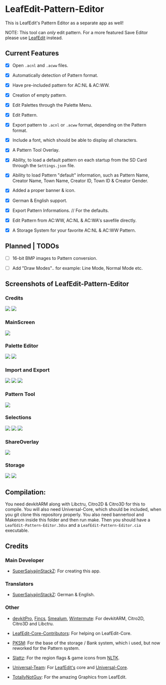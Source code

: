 # LeafEdit-Pattern-Editor
This is LeafEdit's Pattern Editor as a separate app as well!

NOTE: This tool can _only_ edit pattern. For a more featured Save Editor please use [LeafEdit](https://github.com/Universal-Team/LeafEdit) instead.


## Current Features
- [x] Open `.acnl` and `.acww` files.

- [x] Automatically detection of Pattern format.

- [x] Have pre-included pattern for AC:NL & AC:WW.

- [x] Creation of empty pattern.

- [x] Edit Palettes through the Palette Menu.

- [x] Edit Pattern.

- [x] Export pattern to `.acnl` or `.acww` format, depending on the Pattern format.

- [x] Include a font, which should be able to display all characters.

- [x] A Pattern Tool Overlay.

- [x] Ability, to load a default pattern on each startup from the SD Card through the `Settings.json` file.

- [x] Ability to load Pattern "default" information, such as Pattern Name, Creator Name, Town Name, Creator ID, Town ID & Creator Gender.

- [x] Added a proper banner & icon.

- [x] German & English support.

- [x] Export Pattern Informations. // For the defaults.

- [x] Edit Pattern from AC:WW, AC:NL & AC:WA's savefile directly.

- [x] A Storage System for your favorite AC:NL & AC:WW Pattern.

## Planned | TODOs
- [ ] 16-bit BMP images to Pattern conversion.

- [ ] Add "Draw Modes".. for example: Line Mode, Normal Mode etc.

## Screenshots of LeafEdit-Pattern-Editor
### Credits
![](https://github.com/SuperSaiyajinStackZ/LeafEdit-Pattern-Editor/blob/master/screenshots/splash.png) ![](https://github.com/SuperSaiyajinStackZ/LeafEdit-Pattern-Editor/blob/master/screenshots/credits.png)

### MainScreen
![](https://github.com/SuperSaiyajinStackZ/LeafEdit-Pattern-Editor/blob/master/screenshots/main.png)

### Palette Editor
![](https://github.com/SuperSaiyajinStackZ/LeafEdit-Pattern-Editor/blob/master/screenshots/paletteEditor.png) ![](https://github.com/SuperSaiyajinStackZ/LeafEdit-Pattern-Editor/blob/master/screenshots/colorGroup.png)

### Import and Export
![](https://github.com/SuperSaiyajinStackZ/LeafEdit-Pattern-Editor/blob/master/screenshots/export.png) ![](https://github.com/SuperSaiyajinStackZ/LeafEdit-Pattern-Editor/blob/master/screenshots/import.png) ![](https://github.com/SuperSaiyajinStackZ/LeafEdit-Pattern-Editor/blob/master/screenshots/prompt.png)

### Pattern Tool
![](https://github.com/SuperSaiyajinStackZ/LeafEdit-Pattern-Editor/blob/master/screenshots/toolMenu.png)

### Selections
![](https://github.com/SuperSaiyajinStackZ/LeafEdit-Pattern-Editor/blob/master/screenshots/gameSelect.png) ![](https://github.com/SuperSaiyajinStackZ/LeafEdit-Pattern-Editor/blob/master/screenshots/regionSelect.png) ![](https://github.com/SuperSaiyajinStackZ/LeafEdit-Pattern-Editor/blob/master/screenshots/langSelect.png)

### ShareOverlay
![](https://github.com/SuperSaiyajinStackZ/LeafEdit-Pattern-Editor/blob/master/screenshots/shareOvl.png)

### Storage
![](https://github.com/SuperSaiyajinStackZ/LeafEdit-Pattern-Editor/blob/master/screenshots/storageMain.png) ![](https://github.com/SuperSaiyajinStackZ/LeafEdit-Pattern-Editor/blob/master/screenshots/storageInfo.png)


## Compilation:
You need devkitARM along with Libctru, Citro2D & Citro3D for this to compile. You will also need Universal-Core, which should be included, when you git clone this repository properly. You also need bannertool and Makerom inside this folder and then run make. Then you should have a `LeafEdit-Pattern-Editor.3dsx` and a `LeafEdit-Pattern-Editor.cia` executable.

## Credits
### Main Developer
- [SuperSaiyajinStackZ](https://github.com/SuperSaiyajinStackZ): For creating this app.

### Translators
- [SuperSaiyajinStackZ](https://github.com/SuperSaiyajinStackZ): German & English.

### Other
- [devkitPro](https://github.com/devkitPro), [Fincs](https://github.com/fincs), [Smealum](https://github.com/smealum), [Wintermute](https://github.com/WinterMute): For devkitARM, Citro2D, Citro3D and Libctru.

- [LeafEdit-Core-Contributors](https://github.com/Universal-Team/LeafEdit): For helping on LeafEdit-Core.

- [PKSM](https://github.com/FlagBrew/PKSM): For the base of the storage / Bank system, which i used, but now reworked for the Pattern system.

- [Slattz](https://github.com/Slattz): For the region flags & game icons from [NLTK](https://github.com/Slattz/NLTK).

- [Universal-Team](https://github.com/Universal-Team): For [LeafEdit's](https://github.com/Universal-Team/LeafEdit) core and [Universal-Core](https://github.com/Universal-Team/Universal-Core).

- [TotallyNotGuy](https://github.com/TotallyNotGuy): For the amazing Graphics from LeafEdit.
